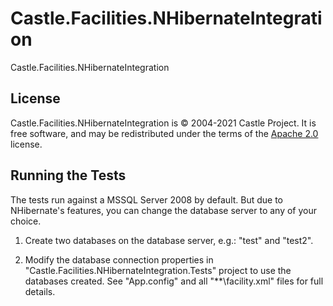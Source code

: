 # Castle.Facilities.NHibernateIntegration

Castle.Facilities.NHibernateIntegration

## License

Castle.Facilities.NHibernateIntegration is &copy; 2004-2021 Castle Project. It is free software, and may be redistributed under the terms of the [Apache 2.0](http://opensource.org/licenses/Apache-2.0) license.

## Running the Tests

The tests run against a MSSQL Server 2008 by default.
But due to NHibernate's features, you can change the database server to any of your choice.

1. Create two databases on the database server, e.g.: "test" and "test2".

2. Modify the database connection properties in "Castle.Facilities.NHibernateIntegration.Tests" project to use the databases created.
   See "App.config" and all "**\facility.xml" files for full details.
